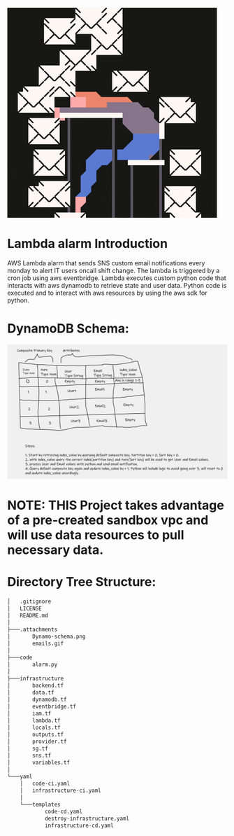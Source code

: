 <!-- Logos -->
![Emails are raining](/.attachments/emails.gif)

# Lambda alarm Introduction
AWS Lambda alarm that sends SNS custom email notifications every monday to alert IT users oncall shift change. The lambda is triggered by a cron job using aws eventbridge. Lambda executes custom python code that interacts with aws dynamodb to retrieve state and user data. Python code is executed and to interact with aws resources by using the aws sdk for python.

# DynamoDB Schema:
![DynamoDB Schema](/.attachments/Dynamo-schema.png)

# NOTE: THIS Project takes advantage of a pre-created sandbox vpc and will use data resources to pull necessary data.

# Directory Tree Structure:
```
│   .gitignore
│   LICENSE
│   README.md
│
├───.attachments
│       Dynamo-schema.png
│       emails.gif
│
├───code
│       alarm.py
│
├───infrastructure
│       backend.tf
│       data.tf
│       dynamodb.tf
│       eventbridge.tf
│       iam.tf
│       lambda.tf
│       locals.tf
│       outputs.tf
│       provider.tf
│       sg.tf
│       sns.tf
│       variables.tf
│
└───yaml
    │   code-ci.yaml
    │   infrastructure-ci.yaml
    │
    └───templates
            code-cd.yaml
            destroy-infrastructure.yaml
            infrastructure-cd.yaml
```
